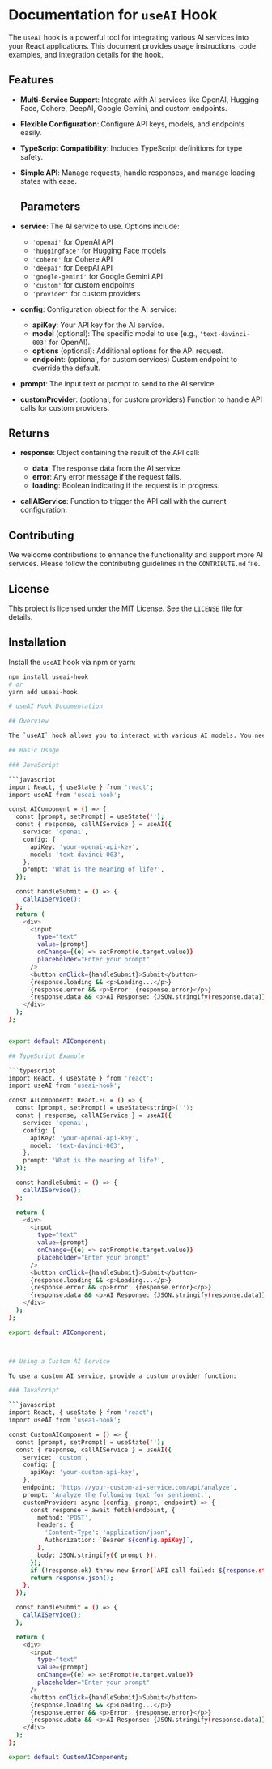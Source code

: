 # Documentation for `useAI` Hook

The `useAI` hook is a powerful tool for integrating various AI services into your React applications. This document provides usage instructions, code examples, and integration details for the hook.

## Features

- **Multi-Service Support**: Integrate with AI services like OpenAI, Hugging Face, Cohere, DeepAI, Google Gemini, and custom endpoints.
- **Flexible Configuration**: Configure API keys, models, and endpoints easily.
- **TypeScript Compatibility**: Includes TypeScript definitions for type safety.
- **Simple API**: Manage requests, handle responses, and manage loading states with ease.

  ## Parameters

- **service**: The AI service to use. Options include:
  - `'openai'` for OpenAI API
  - `'huggingface'` for Hugging Face models
  - `'cohere'` for Cohere API
  - `'deepai'` for DeepAI API
  - `'google-gemini'` for Google Gemini API
  - `'custom'` for custom endpoints
  - `'provider'` for custom providers

- **config**: Configuration object for the AI service:
  - **apiKey**: Your API key for the AI service.
  - **model** (optional): The specific model to use (e.g., `'text-davinci-003'` for OpenAI).
  - **options** (optional): Additional options for the API request.
  - **endpoint**: (optional, for custom services) Custom endpoint to override the default.

- **prompt**: The input text or prompt to send to the AI service.

- **customProvider**: (optional, for custom providers) Function to handle API calls for custom providers.

## Returns

- **response**: Object containing the result of the API call:
  - **data**: The response data from the AI service.
  - **error**: Any error message if the request fails.
  - **loading**: Boolean indicating if the request is in progress.

- **callAIService**: Function to trigger the API call with the current configuration.

## Contributing

We welcome contributions to enhance the functionality and support more AI services. Please follow the contributing guidelines in the `CONTRIBUTE.md` file.

## License

This project is licensed under the MIT License. See the `LICENSE` file for details.

## Installation

Install the `useAI` hook via npm or yarn:

```bash
npm install useai-hook
# or
yarn add useai-hook

# useAI Hook Documentation

## Overview

The `useAI` hook allows you to interact with various AI models. You need to specify the service, configure it with necessary credentials, and provide a prompt or input. The hook returns an object with the current response, error, and loading state, and a function to trigger the API call.

## Basic Usage

### JavaScript

```javascript
import React, { useState } from 'react';
import useAI from 'useai-hook';

const AIComponent = () => {
  const [prompt, setPrompt] = useState('');
  const { response, callAIService } = useAI({
    service: 'openai',
    config: {
      apiKey: 'your-openai-api-key',
      model: 'text-davinci-003',
    },
    prompt: 'What is the meaning of life?',
  });

  const handleSubmit = () => {
    callAIService();
  };
  return (
    <div>
      <input
        type="text"
        value={prompt}
        onChange={(e) => setPrompt(e.target.value)}
        placeholder="Enter your prompt"
      />
      <button onClick={handleSubmit}>Submit</button>
      {response.loading && <p>Loading...</p>}
      {response.error && <p>Error: {response.error}</p>}
      {response.data && <p>AI Response: {JSON.stringify(response.data)}</p>}
    </div>
  );
};


export default AIComponent;

## TypeScript Example

```typescript
import React, { useState } from 'react';
import useAI from 'useai-hook';

const AIComponent: React.FC = () => {
  const [prompt, setPrompt] = useState<string>('');
  const { response, callAIService } = useAI({
    service: 'openai',
    config: {
      apiKey: 'your-openai-api-key',
      model: 'text-davinci-003',
    },
    prompt: 'What is the meaning of life?',
  });

  const handleSubmit = () => {
    callAIService();
  };

  return (
    <div>
      <input
        type="text"
        value={prompt}
        onChange={(e) => setPrompt(e.target.value)}
        placeholder="Enter your prompt"
      />
      <button onClick={handleSubmit}>Submit</button>
      {response.loading && <p>Loading...</p>}
      {response.error && <p>Error: {response.error}</p>}
      {response.data && <p>AI Response: {JSON.stringify(response.data)}</p>}
    </div>
  );
};

export default AIComponent;



## Using a Custom AI Service

To use a custom AI service, provide a custom provider function:

### JavaScript

```javascript
import React, { useState } from 'react';
import useAI from 'useai-hook';

const CustomAIComponent = () => {
  const [prompt, setPrompt] = useState('');
  const { response, callAIService } = useAI({
    service: 'custom',
    config: {
      apiKey: 'your-custom-api-key',
    },
    endpoint: 'https://your-custom-ai-service.com/api/analyze',
    prompt: 'Analyze the following text for sentiment.',
    customProvider: async (config, prompt, endpoint) => {
      const response = await fetch(endpoint, {
        method: 'POST',
        headers: {
          'Content-Type': 'application/json',
          Authorization: `Bearer ${config.apiKey}`,
        },
        body: JSON.stringify({ prompt }),
      });
      if (!response.ok) throw new Error(`API call failed: ${response.statusText}`);
      return response.json();
    },
  });

  const handleSubmit = () => {
    callAIService();
  };

  return (
    <div>
      <input
        type="text"
        value={prompt}
        onChange={(e) => setPrompt(e.target.value)}
        placeholder="Enter your prompt"
      />
      <button onClick={handleSubmit}>Submit</button>
      {response.loading && <p>Loading...</p>}
      {response.error && <p>Error: {response.error}</p>}
      {response.data && <p>AI Response: {JSON.stringify(response.data)}</p>}
    </div>
  );
};

export default CustomAIComponent;






